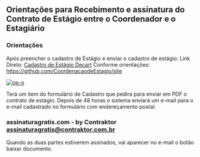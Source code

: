 ## Orientações para Recebimento e assinatura do Contrato de Estágio  entre o Coordenador e o Estagiário

### Orientações
 Após preencher o cadastro de Estágio  e enviar o cadastro de estágio: 
 Link Direto: [Cadastro de Estágio Decart](https://erobeng.page.link/Cadastrodeestagio)
 Conforme orientações:
 https://github.com/CoordenacaodeEstagio/site

<a href="https://ibb.co/gv63qXQ"><img src="https://i.ibb.co/285yVLR/op-o.jpg" alt="op-o" border="0"></a>

Terá um item do formulário de Cadastro que pedira para enviar em PDF o contrato de  estágio.
Depois de 48 horas o sistema enviará um e-mail para o e-mail cadastrado no formulário  com endereçamento postal: 

### assinaturagratis.com - by Contraktor  <assinaturagratis@contraktor.com.br>



Quando as duas partes estiverem assinados, vai aparecer no e-mail o botão baixar documento.

 



 
<!--stackedit_data:
eyJoaXN0b3J5IjpbNDcyNzg0MTEzLC02ODI1NDg2NTRdfQ==
-->